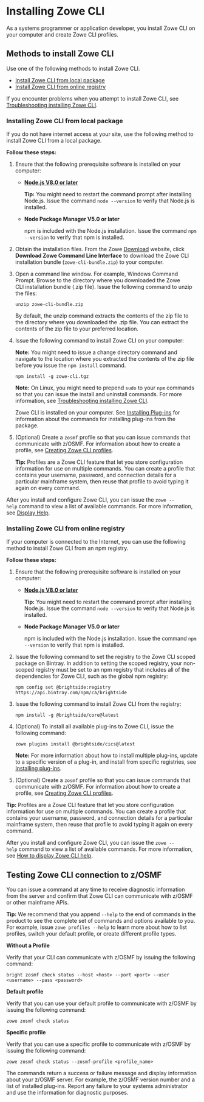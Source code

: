 # Installing Zowe CLI

As a systems programmer or application developer, you install Zowe CLI on your computer and create Zowe CLI profiles.

## Methods to install Zowe CLI

Use one of the following methods to install Zowe CLI.

- [Install Zowe CLI from local package](#installing-zowe-cli-from-local-package)
- [Install Zowe CLI from online registry](#installing-zowe-cli-from-online-registry)

If you encounter problems when you attempt to install Zowe CLI, see [Troubleshooting installing Zowe CLI](../troubleshoot/troubleshootinstall.html#troubleshooting-installing-zowe-cli).

### Installing Zowe CLI from local package

If you do not have internet access at your site, use the following method to install Zowe CLI from a local package.

**Follow these steps:**

1. Ensure that the following prerequisite software is installed on your computer:

    -  [**Node.js V8.0 or later**](https://nodejs.org/en/download/)

        **Tip:** You might need to restart the command prompt after installing Node.js. Issue the command `node --version` to verify that Node.js is installed.

    - **Node Package Manager V5.0 or later**

        npm is included with the Node.js installation. Issue the command `npm --version` to verify that npm is installed.

2. Obtain the installation files. From the Zowe [Download](https://zowe.org/download/) website, click **Download Zowe Command Line Interface** to download the Zowe CLI installation bundle (`zowe-cli-bundle.zip`) to your computer.

3. Open a command line window. For example, Windows Command Prompt. Browse to the directory where you downloaded the Zowe CLI installation bundle (.zip file). Issue the following command to unzip the files:

    ```
    unzip zowe-cli-bundle.zip
    ```

    By default, the unzip command extracts the contents of the zip file to the directory where you downloaded the .zip file. You can extract the contents of the zip file to your preferred location.

4. Issue the following command to install Zowe CLI on your computer:

    **Note:** You might need to issue a change directory command and navigate to the location where you extracted the contents of the zip file before you issue the `npm install` command.

    ```
    npm install -g zowe-cli.tgz 
    ```

    **Note:** On Linux, you might need to prepend `sudo` to your `npm` commands so that you can issue the install and uninstall commands. For more information, see [Troubleshooting installing Zowe CLI](../troubleshoot/troubleshootinstall.html#troubleshooting-installing-zowe-cli).

    Zowe CLI is installed on your computer. See [Installing Plug-ins](cli-installplugins.md) for information about the commands for installing plug-ins from the package.

5. (Optional) Create a `zosmf` profile so that you can issue commands that communicate with z/OSMF. For information about how to create a profile, see [Creating Zowe CLI profiles](cli-usingcli.md#creating-zowe-cli-profiles).

   **Tip:** Profiles are a Zowe CLI feature that let you store configuration information for use on multiple commands. You can create a profile that contains your username, password, and connection details for a particular mainframe system, then reuse that profile to avoid typing it again on every command.

After you install and configure Zowe CLI, you can issue the `zowe --help` command to view a list of available commands. For more information, see [Display Help](cli-usingcli.html#displaying-zowe-cli-help).

### Installing Zowe CLI from online registry

If your computer is connected to the Internet, you can use the following method to install Zowe CLI from an npm registry.

**Follow these steps:**

1.  Ensure that the following prerequisite software is installed on your computer:

    - [**Node.js V8.0 or later**](https://nodejs.org/en/download/)

        **Tip:** You might need to restart the command prompt after installing Node.js. Issue the command `node --version` to verify that Node.js is installed.

    - **Node Package Manager V5.0 or later**

        npm is included with the Node.js installation. Issue the command `npm --version` to verify that npm is installed.

2.  Issue the following command to set the registry to the Zowe CLI scoped package on Bintray. In addition to setting the scoped registry, your non-scoped registry must be set to an npm registry that includes all of the dependencies for Zowe CLI, such as the global npm registry:

    ```
    npm config set @brightside:registry https://api.bintray.com/npm/ca/brightside
    ```

3.  Issue the following command to install Zowe CLI from the registry:

    ```
    npm install -g @brightside/core@latest
    ```

4. (Optional) To install all available plug-ins to Zowe CLI, issue the following command:

    ```
    zowe plugins install @brightside/cics@latest
    ```

    **Note:** For more information about how to install multiple plug-ins, update to a specific version of a plug-in, and install from specific registries, see [Installing plug-ins](cli-installplugins.md).

5.  (Optional) Create a `zosmf` profile so that you can issue commands that communicate with z/OSMF. For information about how to create a profile, see [Creating Zowe CLI profiles](cli-usingcli.md#creating-zowe-cli-profiles).

   **Tip:** Profiles are a Zowe CLI feature that let you store configuration information for use on multiple commands. You can create a profile that contains your username, password, and connection details for a particular mainframe system, then reuse that profile to avoid typing it again on every command.

After you install and configure Zowe CLI, you can issue the `zowe --help` command to view a list of available commands. For more information, see [How to display Zowe CLI help](cli-usingcli.html#displaying-zowe-cli-help).

## Testing Zowe CLI connection to z/OSMF
You can issue a command at any time to receive diagnostic information from the server and confirm that Zowe CLI can communicate with z/OSMF or other mainframe APIs. 

**Tip:** We recommend that you append `--help` to the end of commands in the product to see the complete set of commands and options available to you. For example, issue `zowe profiles --help` to learn more about how to list profiles, switch your default profile, or create different profile types.

**Without a Profile**

Verify that your CLI can communicate with z/OSMF by issuing the following command:

```
bright zosmf check status --host <host> --port <port> --user <username> --pass <password> 
```

**Default profile**

Verify that you can use your default profile to communicate with z/OSMF by issuing the following command:

```
zowe zosmf check status
```

**Specific profile**

Verify that you can use a specific profile to communicate with z/OSMF by issuing the following command: 

```
zowe zosmf check status --zosmf-profile <profile_name>
```

The commands return a success or failure message and display information about your z/OSMF server. For example, the z/OSMF version number and a list of installed plug-ins. Report any failure to your systems administrator and use the information for diagnostic purposes.
